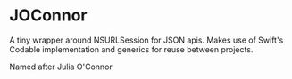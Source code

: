 # JOConnor

A tiny wrapper around NSURLSession for JSON apis. Makes use of Swift's Codable implementation and generics for reuse between projects.

Named after Julia O'Connor
